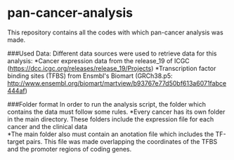 # pan-cancer-analysis
This repository contains all the codes with which pan-cancer analysis was made.

###Used Data:
Different data sources were used to retrieve data for this analysis:
 *Cancer expression data from the release_19 of ICGC (https://dcc.icgc.org/releases/release_19/Projects) 
 *Transcription factor binding sites (TFBS) from Ensmbl's Biomart (GRCh38.p5: http://www.ensembl.org/biomart/martview/b93767e77d50bf613a6071fabce444af)

###Folder format
In order to run the analysis script, the folder which contains the data must follow some rules.
*Every cancer has its own folder in the main directory. These folders include the expression file for each cancer and the clinical data   
*The main folder also must contain an anotation file which includes the TF-target pairs. This file was made overlapping the coordinates of the TFBS and the promoter regions of coding genes.


